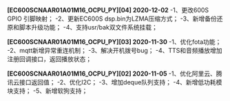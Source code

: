 **[EC600SCNAAR01A01M16_OCPU_PY][04] 2020-12-02**
-1、更改600S GPIO 引脚映射；
-2、更新EC600S dsp.bin为LZMA压缩方式；
-3、新增备份还原和脚本升级功能； 
-4、支持usr/bak双文件系统挂载； 

**[EC600SCNAAR01A01M16_OCPU_PY][03] 2020-11-30**
-1、优化fota功能；
-2、mqtt新增异常重连机制；
-3、解决开机拨号bug；
-4、TTS和音频播放增加注册回调接口，返回播放状态；

**[EC600SCNAAR01A01M16_OCPU_PY][02] 2020-11-05**
-1、优化阿里云、腾讯云接口返回值；
-2、优化I2C；
-3、增加deque队列支持；
-4、新增低功耗模块支持；
-5、新增软狗支持；

